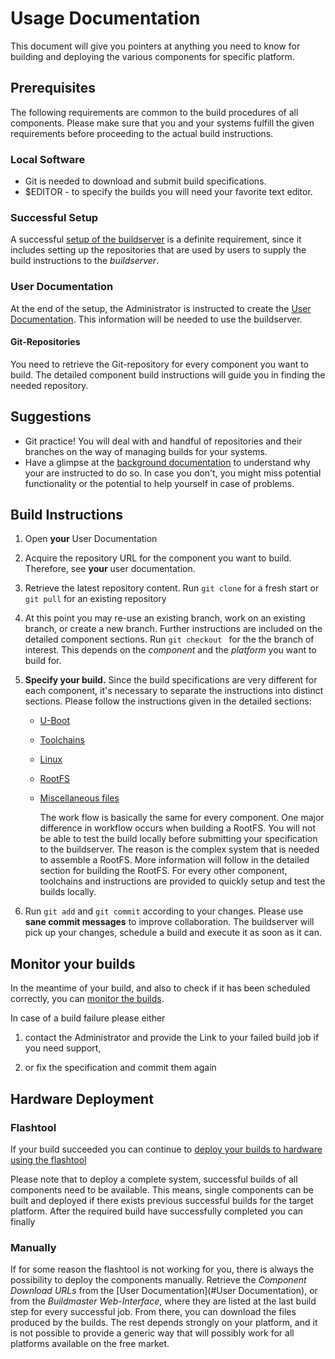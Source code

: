 # Usage Documentation
This document will give you pointers at anything you need to know for building
and deploying the various components for specific platform.

## Prerequisites
The following requirements are common to the build procedures of all components.
Please make sure that you and your systems fulfill the given requirements before
proceeding to the actual build instructions.

### Local Software
* Git is needed to download and submit build specifications.
* $EDITOR - to specify the builds you will need your favorite text editor.

### Successful Setup
A successful [setup of the buildserver](../setup/setup.md) is a definite
requirement, since it includes setting up the repositories that are used by
users to supply the build instructions to the *buildserver*.

### User Documentation
At the end of the setup, the Administrator is instructed to create the
[User Documentation](../setup/user-documentation.md). This information will be
needed to use the buildserver.


#### Git-Repositories
You need to retrieve the Git-repository for every component you want to build.
The detailed component build instructions will guide you in finding the needed
repository.


## Suggestions
* Git practice! You will deal with and handful of repositories and their
  branches on the way of managing builds for your systems.
* Have a glimpse at the [background documentation](../background/background.md)
  to understand why your are instructed to do so. In case you don't, you  might
  miss potential functionality or the potential to help yourself in case of
  problems.


## Build Instructions
1. Open **your** User Documentation

1. Acquire the repository URL for the component you want to build. Therefore,
   see **your** user documentation.

1. Retrieve the latest repository content. Run `git clone` for a fresh start or
   `git pull` for an existing repository

1. At this point you may re-use an existing branch, work on an existing branch,
   or create a new branch. Further instructions are included on the detailed
   component sections.  Run `git checkout ` for the the branch of interest. This
   depends on the *component* and the *platform* you want to build for.  

1. **Specify your build.** Since the build specifications are very different for
   each component, it's necessary to separate the instructions into distinct
   sections. Please follow the instructions given in the detailed sections:
    * [U-Boot](../usage/uboot.md)
    * [Toolchains](../usage/toolchains.md)
    * [Linux](../usage/linux.md)
    * [RootFS](../usage/rootfs.md)
    * [Miscellaneous files](../usage/misc.md)

       The work flow is basically the same for every component. One major
       difference in workflow occurs when building a RootFS. You will not be
       able to test the build locally before submitting your specification to
       the buildserver. The reason is the complex system that is needed to
       assemble a RootFS. More information will follow in the detailed section
       for building the RootFS.  For every other component, toolchains and
       instructions are provided to quickly setup and test the builds locally.


1. Run `git add` and `git commit` according to your changes. Please use **sane
   commit messages** to improve collaboration. The buildserver will pick up your
   changes, schedule a build and execute it as soon as it can.

## Monitor your builds
In the meantime of your build, and also to check if it has been scheduled
correctly, you can [monitor the builds](../usage/common/build-monitoring.md).

In case of a build failure please either

1. contact the Administrator and provide the Link to your failed build job if
you need support,

1. or fix the specification and commit them again


## Hardware Deployment
### Flashtool
If your build succeeded you can continue to 
[deploy your builds to hardware using the flashtool](../usage/flashtool.md)

Please note that to deploy a complete system, successful builds of all
components need to be available.  This means, single components can be built and
deployed if there exists previous successful builds for the target platform.
After the required build have successfully completed you can finally 

### Manually
If for some reason the flashtool is not working for you, there is always the
possibility to deploy the components manually. Retrieve the *Component Download
URLs* from the [User Documentation](#User Documentation), or from the
*Buildmaster Web-Interface*, where they are listed at the last build step for
every successful job.  From there, you can download the files produced by the
builds. The rest depends strongly on your platform, and it is not possible to
provide a generic way that will possibly work for all platforms available on the
free market. 
